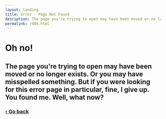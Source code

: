 ```yaml
---
layout: landing
title: Error - Page Not Found
desciption: The page you're trying to open may have been moved or no longer exists.
permalink: /404.html
---
```


# Oh no!

## The page you're trying to open may have been moved or no longer exists. Or you may have misspelled something. But if you were looking for this error page in particular, fine, I give up. You found me. Well, what now?

### [&lsaquo; Go back](javascript:history.back())
